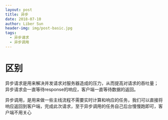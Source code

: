 ```yaml
---
layout: post
title: 异步
date: 2018-07-10
author: Liber Sun
header-img: img/post-basic.jpg
tags:
  - 异步请求
  - 异步调用
---
```


# 区别

异步请求是用来解决并发请求对服务器造成的压力，从而提高对请求的吞吐量； 异步请求会一直等待response的响应，客户端一直等待数据的返回。

异步调用，是用来做一些主线流程不需要实时计算和响应的任务，我们可以直接将响应返回到客户端，完成此次请求，至于异步调用的任务自己后台慢慢跑即可，客户端不用关心